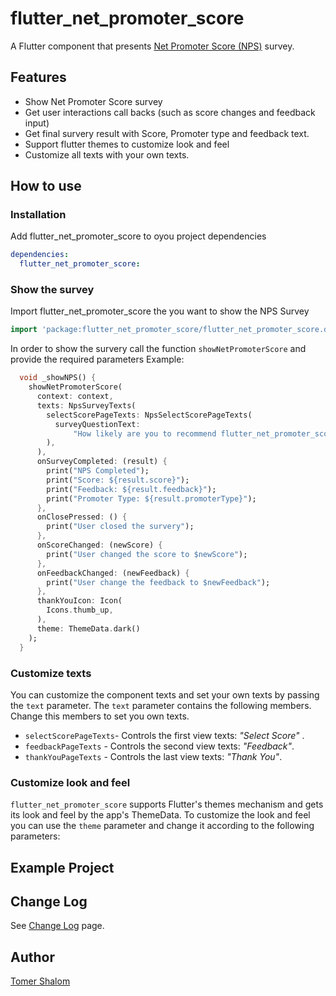 # flutter_net_promoter_score

A Flutter component that presents [Net Promoter Score (NPS)](https://en.wikipedia.org/wiki/Net_Promoter) survey.


## Features
- Show Net Promoter Score survey
- Get user interactions call backs (such as score changes and feedback input)
- Get final survery result with Score, Promoter type and feedback text.
- Support flutter themes to customize look and feel
- Customize all texts with your own texts.

## How to use
### Installation
Add flutter_net_promoter_score to oyou project dependencies
```yaml
dependencies:
  flutter_net_promoter_score:
```
### Show the survey
Import flutter_net_promoter_score the  you want to show the NPS Survey
```dart
import 'package:flutter_net_promoter_score/flutter_net_promoter_score.dart';
```
In order to show the survery call the function `showNetPromoterScore` and provide the required parameters
Example:
```dart
  void _showNPS() {
    showNetPromoterScore(
      context: context,
      texts: NpsSurveyTexts(
        selectScorePageTexts: NpsSelectScorePageTexts(
          surveyQuestionText:
              "How likely are you to recommend flutter_net_promoter_score to a friend or colleague?",
        ),
      ),
      onSurveyCompleted: (result) {
        print("NPS Completed");
        print("Score: ${result.score}");
        print("Feedback: ${result.feedback}");
        print("Promoter Type: ${result.promoterType}");
      },
      onClosePressed: () {
        print("User closed the survery");
      },
      onScoreChanged: (newScore) {
        print("User changed the score to $newScore");
      },
      onFeedbackChanged: (newFeedback) {
        print("User change the feedback to $newFeedback");
      },
      thankYouIcon: Icon(
        Icons.thumb_up,
      ),
      theme: ThemeData.dark()
    );
  }
```

### Customize texts
You can customize the component texts and set your own texts by passing the `text` parameter.
The `text` parameter contains the following members. Change this members to set you own texts.

- `selectScorePageTexts`-  Controls the first view texts: *"Select Score"* .
- `feedbackPageTexts` - Controls the second view texts: *"Feedback"*.
- `thankYouPageTexts` - Controls the last view texts: *"Thank You"*.

### Customize look and feel
`flutter_net_promoter_score` supports Flutter's themes mechanism and gets its look and feel by the app's ThemeData.
To customize the look and feel you can use the `theme` parameter and change it according to the following parameters:


## Example Project

## Change Log
See [Change Log](./CHANGELOG.md) page.

## Author
[Tomer Shalom](http://applitom.com)